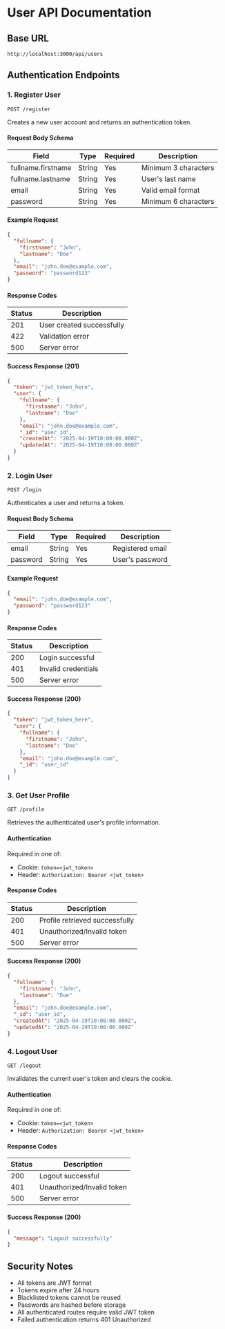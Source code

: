 # User API Documentation

## Base URL
```
http://localhost:3000/api/users
```

## Authentication Endpoints

### 1. Register User
```http
POST /register
```

Creates a new user account and returns an authentication token.

#### Request Body Schema
| Field | Type | Required | Description |
|-------|------|----------|-------------|
| fullname.firstname | String | Yes | Minimum 3 characters |
| fullname.lastname | String | Yes | User's last name |
| email | String | Yes | Valid email format |
| password | String | Yes | Minimum 6 characters |

#### Example Request
```json
{
  "fullname": {
    "firstname": "John",
    "lastname": "Doe"
  },
  "email": "john.doe@example.com",
  "password": "password123"
}
```

#### Response Codes
| Status | Description |
|--------|-------------|
| 201 | User created successfully |
| 422 | Validation error |
| 500 | Server error |

#### Success Response (201)
```json
{
  "token": "jwt_token_here",
  "user": {
    "fullname": {
      "firstname": "John",
      "lastname": "Doe"
    },
    "email": "john.doe@example.com",
    "_id": "user_id",
    "createdAt": "2025-04-19T10:00:00.000Z",
    "updatedAt": "2025-04-19T10:00:00.000Z"
  }
}
```

### 2. Login User
```http
POST /login
```

Authenticates a user and returns a token.

#### Request Body Schema
| Field | Type | Required | Description |
|-------|------|----------|-------------|
| email | String | Yes | Registered email |
| password | String | Yes | User's password |

#### Example Request
```json
{
  "email": "john.doe@example.com",
  "password": "password123"
}
```

#### Response Codes
| Status | Description |
|--------|-------------|
| 200 | Login successful |
| 401 | Invalid credentials |
| 500 | Server error |

#### Success Response (200)
```json
{
  "token": "jwt_token_here",
  "user": {
    "fullname": {
      "firstname": "John",
      "lastname": "Doe"
    },
    "email": "john.doe@example.com",
    "_id": "user_id"
  }
}
```

### 3. Get User Profile
```http
GET /profile
```

Retrieves the authenticated user's profile information.

#### Authentication
Required in one of:
- Cookie: `token=<jwt_token>`
- Header: `Authorization: Bearer <jwt_token>`

#### Response Codes
| Status | Description |
|--------|-------------|
| 200 | Profile retrieved successfully |
| 401 | Unauthorized/Invalid token |
| 500 | Server error |

#### Success Response (200)
```json
{
  "fullname": {
    "firstname": "John",
    "lastname": "Doe"
  },
  "email": "john.doe@example.com",
  "_id": "user_id",
  "createdAt": "2025-04-19T10:00:00.000Z",
  "updatedAt": "2025-04-19T10:00:00.000Z"
}
```

### 4. Logout User
```http
GET /logout
```

Invalidates the current user's token and clears the cookie.

#### Authentication
Required in one of:
- Cookie: `token=<jwt_token>`
- Header: `Authorization: Bearer <jwt_token>`

#### Response Codes
| Status | Description |
|--------|-------------|
| 200 | Logout successful |
| 401 | Unauthorized/Invalid token |
| 500 | Server error |

#### Success Response (200)
```json
{
  "message": "Logout successfully"
}
```

## Security Notes
- All tokens are JWT format
- Tokens expire after 24 hours
- Blacklisted tokens cannot be reused
- Passwords are hashed before storage
- All authenticated routes require valid JWT token
- Failed authentication returns 401 Unauthorized